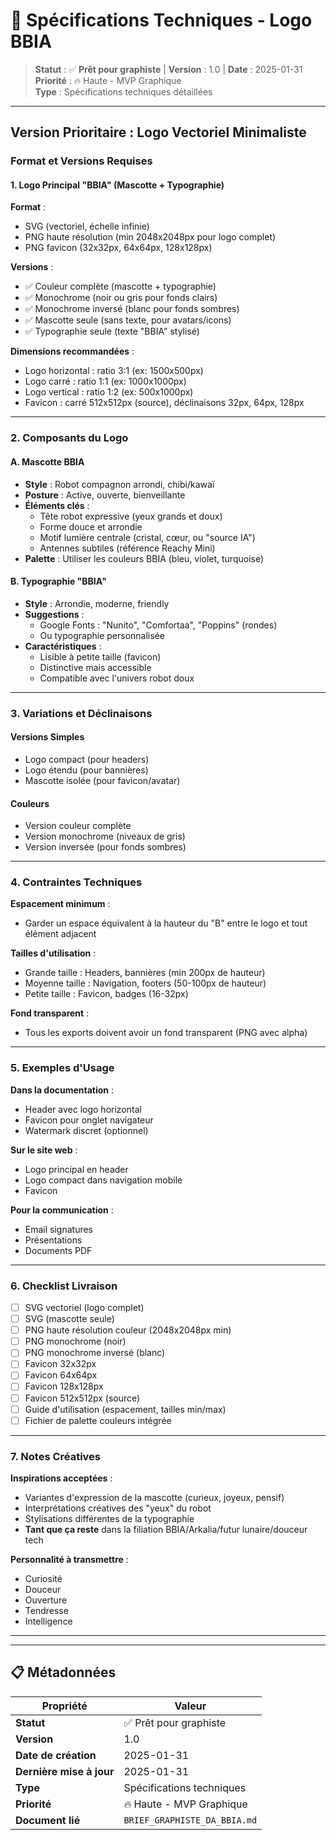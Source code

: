 # 🎨 Spécifications Techniques - Logo BBIA

> **Statut** : ✅ **Prêt pour graphiste** | **Version** : 1.0 | **Date** : 2025-01-31  
> **Priorité** : 🔥 Haute - MVP Graphique  
> **Type** : Spécifications techniques détaillées

---

## Version Prioritaire : Logo Vectoriel Minimaliste

### Format et Versions Requises

#### **1. Logo Principal "BBIA" (Mascotte + Typographie)**

**Format** :
- SVG (vectoriel, échelle infinie)
- PNG haute résolution (min 2048x2048px pour logo complet)
- PNG favicon (32x32px, 64x64px, 128x128px)

**Versions** :
- ✅ Couleur complète (mascotte + typographie)
- ✅ Monochrome (noir ou gris pour fonds clairs)
- ✅ Monochrome inversé (blanc pour fonds sombres)
- ✅ Mascotte seule (sans texte, pour avatars/icons)
- ✅ Typographie seule (texte "BBIA" stylisé)

**Dimensions recommandées** :
- Logo horizontal : ratio 3:1 (ex: 1500x500px)
- Logo carré : ratio 1:1 (ex: 1000x1000px)
- Logo vertical : ratio 1:2 (ex: 500x1000px)
- Favicon : carré 512x512px (source), déclinaisons 32px, 64px, 128px

---

### **2. Composants du Logo**

#### **A. Mascotte BBIA**
- **Style** : Robot compagnon arrondi, chibi/kawaï
- **Posture** : Active, ouverte, bienveillante
- **Éléments clés** :
  - Tête robot expressive (yeux grands et doux)
  - Forme douce et arrondie
  - Motif lumière centrale (cristal, cœur, ou "source IA")
  - Antennes subtiles (référence Reachy Mini)
- **Palette** : Utiliser les couleurs BBIA (bleu, violet, turquoise)

#### **B. Typographie "BBIA"**
- **Style** : Arrondie, moderne, friendly
- **Suggestions** :
  - Google Fonts : "Nunito", "Comfortaa", "Poppins" (rondes)
  - Ou typographie personnalisée
- **Caractéristiques** :
  - Lisible à petite taille (favicon)
  - Distinctive mais accessible
  - Compatible avec l'univers robot doux

---

### **3. Variations et Déclinaisons**

#### **Versions Simples**
- Logo compact (pour headers)
- Logo étendu (pour bannières)
- Mascotte isolée (pour favicon/avatar)

#### **Couleurs**
- Version couleur complète
- Version monochrome (niveaux de gris)
- Version inversée (pour fonds sombres)

---

### **4. Contraintes Techniques**

**Espacement minimum** :
- Garder un espace équivalent à la hauteur du "B" entre le logo et tout élément adjacent

**Tailles d'utilisation** :
- Grande taille : Headers, bannières (min 200px de hauteur)
- Moyenne taille : Navigation, footers (50-100px de hauteur)
- Petite taille : Favicon, badges (16-32px)

**Fond transparent** :
- Tous les exports doivent avoir un fond transparent (PNG avec alpha)

---

### **5. Exemples d'Usage**

**Dans la documentation** :
- Header avec logo horizontal
- Favicon pour onglet navigateur
- Watermark discret (optionnel)

**Sur le site web** :
- Logo principal en header
- Logo compact dans navigation mobile
- Favicon

**Pour la communication** :
- Email signatures
- Présentations
- Documents PDF

---

### **6. Checklist Livraison**

- [ ] SVG vectoriel (logo complet)
- [ ] SVG (mascotte seule)
- [ ] PNG haute résolution couleur (2048x2048px min)
- [ ] PNG monochrome (noir)
- [ ] PNG monochrome inversé (blanc)
- [ ] Favicon 32x32px
- [ ] Favicon 64x64px
- [ ] Favicon 128x128px
- [ ] Favicon 512x512px (source)
- [ ] Guide d'utilisation (espacement, tailles min/max)
- [ ] Fichier de palette couleurs intégrée

---

### **7. Notes Créatives**

**Inspirations acceptées** :
- Variantes d'expression de la mascotte (curieux, joyeux, pensif)
- Interprétations créatives des "yeux" du robot
- Stylisations différentes de la typographie
- **Tant que ça reste** dans la filiation BBIA/Arkalia/futur lunaire/douceur tech

**Personnalité à transmettre** :
- Curiosité
- Douceur
- Ouverture
- Tendresse
- Intelligence

---

---

## 📋 Métadonnées

| Propriété | Valeur |
|-----------|--------|
| **Statut** | ✅ Prêt pour graphiste |
| **Version** | 1.0 |
| **Date de création** | 2025-01-31 |
| **Dernière mise à jour** | 2025-01-31 |
| **Type** | Spécifications techniques |
| **Priorité** | 🔥 Haute - MVP Graphique |
| **Document lié** | `BRIEF_GRAPHISTE_DA_BBIA.md` |

